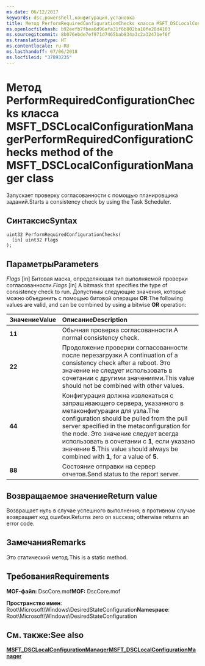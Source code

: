 ```yaml
---
ms.date: 06/12/2017
keywords: dsc,powershell,конфигурация,установка
title: Метод PerformRequiredConfigurationChecks класса MSFT_DSCLocalConfigurationManager
ms.openlocfilehash: b92eefb7fbea6d96afa31f6b802ba10fe20d4103
ms.sourcegitcommit: 8b076ebde7ef971d7465bab834a3c2a32471ef6f
ms.translationtype: HT
ms.contentlocale: ru-RU
ms.lasthandoff: 07/06/2018
ms.locfileid: "37893235"
---
```

# <a name="performrequiredconfigurationchecks-method-of-the-msftdsclocalconfigurationmanager-class"></a><span data-ttu-id="79566-103">Метод PerformRequiredConfigurationChecks класса MSFT_DSCLocalConfigurationManager</span><span class="sxs-lookup"><span data-stu-id="79566-103">PerformRequiredConfigurationChecks method of the MSFT_DSCLocalConfigurationManager class</span></span>

<span data-ttu-id="79566-104">Запускает проверку согласованности с помощью планировщика заданий.</span><span class="sxs-lookup"><span data-stu-id="79566-104">Starts a consistency check by using the Task Scheduler.</span></span>

## <a name="syntax"></a><span data-ttu-id="79566-105">Синтаксис</span><span class="sxs-lookup"><span data-stu-id="79566-105">Syntax</span></span>

```mof
uint32 PerformRequiredConfigurationChecks(
  [in] uint32 Flags
);
```

## <a name="parameters"></a><span data-ttu-id="79566-106">Параметры</span><span class="sxs-lookup"><span data-stu-id="79566-106">Parameters</span></span>

<span data-ttu-id="79566-107">*Flags* \[in\] Битовая маска, определяющая тип выполняемой проверки согласованности.</span><span class="sxs-lookup"><span data-stu-id="79566-107">*Flags* \[in\] A bitmask that specifies the type of consistency check to run.</span></span> <span data-ttu-id="79566-108">Допустимы следующие значения, которые можно объединить с помощью битовой операции **OR**:</span><span class="sxs-lookup"><span data-stu-id="79566-108">The following values are valid, and can be combined by using a bitwise **OR** operation:</span></span>

|<span data-ttu-id="79566-109">Значение</span><span class="sxs-lookup"><span data-stu-id="79566-109">Value</span></span> |<span data-ttu-id="79566-110">Описание</span><span class="sxs-lookup"><span data-stu-id="79566-110">Description</span></span> |
|:--- |:---|
|<span data-ttu-id="79566-111">**1**</span><span class="sxs-lookup"><span data-stu-id="79566-111">**1**</span></span> | <span data-ttu-id="79566-112">Обычная проверка согласованности.</span><span class="sxs-lookup"><span data-stu-id="79566-112">A normal consistency check.</span></span> |
|<span data-ttu-id="79566-113">**2**</span><span class="sxs-lookup"><span data-stu-id="79566-113">**2**</span></span> | <span data-ttu-id="79566-114">Продолжение проверки согласованности после перезагрузки.</span><span class="sxs-lookup"><span data-stu-id="79566-114">A continuation of a consistency check after a reboot.</span></span> <span data-ttu-id="79566-115">Это значение не следует использовать в сочетании с другими значениями.</span><span class="sxs-lookup"><span data-stu-id="79566-115">This value should not be combined with other values.</span></span> |
|<span data-ttu-id="79566-116">**4**</span><span class="sxs-lookup"><span data-stu-id="79566-116">**4**</span></span> | <span data-ttu-id="79566-117">Конфигурация должна извлекаться с запрашивающего сервера, указанного в метаконфигурации для узла.</span><span class="sxs-lookup"><span data-stu-id="79566-117">The configuration should be pulled from the pull server specified in the metaconfiguration for the node.</span></span> <span data-ttu-id="79566-118">Это значение следует всегда использовать в сочетании с **1**, если указано значение **5**.</span><span class="sxs-lookup"><span data-stu-id="79566-118">This value should always be combined with **1**, for a value of **5**.</span></span> |
|<span data-ttu-id="79566-119">**8**</span><span class="sxs-lookup"><span data-stu-id="79566-119">**8**</span></span> | <span data-ttu-id="79566-120">Состояние отправки на сервер отчетов.</span><span class="sxs-lookup"><span data-stu-id="79566-120">Send status to the report server.</span></span> |

## <a name="return-value"></a><span data-ttu-id="79566-121">Возвращаемое значение</span><span class="sxs-lookup"><span data-stu-id="79566-121">Return value</span></span>

<span data-ttu-id="79566-122">Возвращает нуль в случае успешного выполнения; в противном случае возвращает код ошибки.</span><span class="sxs-lookup"><span data-stu-id="79566-122">Returns zero on success; otherwise returns an error code.</span></span>

## <a name="remarks"></a><span data-ttu-id="79566-123">Замечания</span><span class="sxs-lookup"><span data-stu-id="79566-123">Remarks</span></span>

<span data-ttu-id="79566-124">Это статический метод.</span><span class="sxs-lookup"><span data-stu-id="79566-124">This is a static method.</span></span>

## <a name="requirements"></a><span data-ttu-id="79566-125">Требования</span><span class="sxs-lookup"><span data-stu-id="79566-125">Requirements</span></span>

<span data-ttu-id="79566-126">**MOF-файл:** DscCore.mof</span><span class="sxs-lookup"><span data-stu-id="79566-126">**MOF:** DscCore.mof</span></span>

<span data-ttu-id="79566-127">**Пространство имен**: Root\Microsoft\Windows\DesiredStateConfiguration</span><span class="sxs-lookup"><span data-stu-id="79566-127">**Namespace**: Root\Microsoft\Windows\DesiredStateConfiguration</span></span>

## <a name="see-also"></a><span data-ttu-id="79566-128">См. также:</span><span class="sxs-lookup"><span data-stu-id="79566-128">See also</span></span>

[<span data-ttu-id="79566-129">**MSFT_DSCLocalConfigurationManager**</span><span class="sxs-lookup"><span data-stu-id="79566-129">**MSFT_DSCLocalConfigurationManager**</span></span>](msft-dsclocalconfigurationmanager.md)